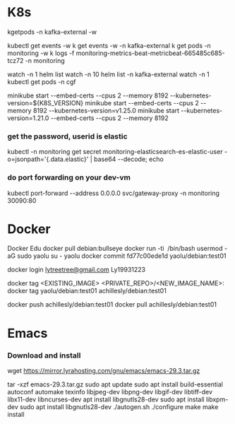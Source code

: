 # K8s

kgetpods -n kafka-external -w

kubectl get events -w
k get events -w -n kafka-external
k get pods -n monitoring -w
k logs -f monitoring-metrics-beat-metricbeat-665485c685-tcz72 -n monitoring

watch -n 1 helm list
watch -n 10 helm list -n kafka-external
watch -n 1 kubectl get pods -n cgf

minikube start --embed-certs --cpus 2 --memory 8192 --kubernetes-version=${K8S_VERSION}
minikube start --embed-certs --cpus 2 --memory 8192 --kubernetes-version=v1.25.0
minikube start --kubernetes-version=1.21.0 --embed-certs --cpus 2 --memory 8192

### get the password, userid is elastic
kubectl -n monitoring get secret monitoring-elasticsearch-es-elastic-user -o=jsonpath='{.data.elastic}' | base64 --decode; echo
### do port forwarding on your dev-vm
kubectl port-forward --address 0.0.0.0 svc/gateway-proxy -n  monitoring 30090:80

# Docker
Docker Edu
docker pull debian:bullseye
docker run  -ti <IMAGE ID > /bin/bash
usermod -aG sudo yaolu
su - yaolu
docker commit fd77c00ede1d yaolu/debian:test01

docker login
lytreetree@gmail.com
Ly19931223

docker tag <EXISTING_IMAGE> <PRIVATE_REPO>/<NEW_IMAGE_NAME>:<TAG>
docker tag yaolu/debian:test01 achillesly/debian:test01

docker push achillesly/debian:test01
docker pull achillesly/debian:test01

# Emacs
### Download and install
wget https://mirror.lyrahosting.com/gnu/emacs/emacs-29.3.tar.gz
 
tar -xzf emacs-29.3.tar.gz
sudo apt update
sudo apt install build-essential autoconf automake texinfo libjpeg-dev libpng-dev libgif-dev libtiff-dev libx11-dev libncurses-dev
apt install libgnutls28-dev
sudo apt install libxpm-dev
sudo apt install libgnutls28-dev
./autogen.sh
./configure
make
make install

